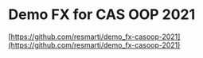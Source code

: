 # Demo FX for CAS OOP 2021

[https://github.com/resmarti/demo_fx-casoop-2021](https://github.com/resmarti/demo_fx-casoop-2021)